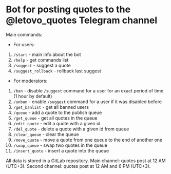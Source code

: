 # Bot for posting quotes to the @letovo_quotes Telegram channel

Main commands:
* For users:
1. `/start` - main info about the bot
2. `/help` - get commands list
3. `/suggest` - suggest a quote
4. `/suggest_rollback` - rollback last suggest
* For moderators:
1. `/ban` - disable `/suggest` command for a user for an exact period of time (1 hour by default)
2. `/unban` - enable `/suggest` command for a user if it was disabled before
3. `/get_banlist` - get all banned users
4. `/queue` - add a quote to the publish queue
5. `/get_queue` - get all quotes in the queue
6. `/edit_quote` - edit a quote with a given id
7. `/del_quote` - delete a quote with a given id from queue
8. `/clear_queue` - clear the queue
9. `/move_quote` - move a quote from one queue to the end of another one
10. `/swap_queue` - swap two quotes in the queue
11. `/insert_quote` - insert a quote into the queue

All data is stored in a GitLab repository.
Main channel: quotes post at 12 AM (UTC+3).
Second channel: quotes post at 12 AM and 6 PM (UTC+3).

